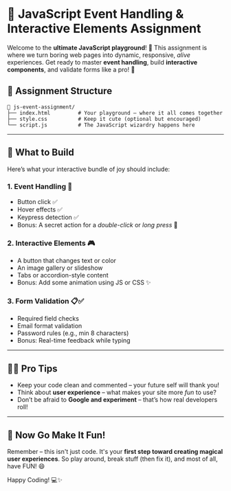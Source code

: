 # 🎯 JavaScript Event Handling & Interactive Elements Assignment

Welcome to the **ultimate JavaScript playground**! 🎉 This assignment is where we turn boring web pages into dynamic, responsive, *alive* experiences. Get ready to master **event handling**, build **interactive components**, and validate forms like a pro! 💪

## 📁 Assignment Structure

```
📂 js-event-assignment/
├── index.html         # Your playground – where it all comes together
├── style.css          # Keep it cute (optional but encouraged)
└── script.js          # The JavaScript wizardry happens here
```

---

## 🧪 What to Build

Here’s what your interactive bundle of joy should include:

### 1. Event Handling 🎈  
- Button click ✅  
- Hover effects ✅  
- Keypress detection ✅  
- Bonus: A secret action for a *double-click* or *long press* 🤫

### 2. Interactive Elements 🎮  
- A button that changes text or color  
- An image gallery or slideshow  
- Tabs or accordion-style content  
- Bonus: Add some animation using JS or CSS ✨

### 3. Form Validation 📋✅  
- Required field checks  
- Email format validation   
- Password rules (e.g., min 8 characters)  
- Bonus: Real-time feedback while typing

---

## 🧙‍♂️ Pro Tips

- Keep your code clean and commented – your future self will thank you!
- Think about **user experience** – what makes your site more *fun* to use?
- Don’t be afraid to **Google and experiment** – that’s how real developers roll!

---

## 🎉 Now Go Make It Fun!

Remember – this isn't just code. It's your **first step toward creating magical user experiences**. So play around, break stuff (then fix it), and most of all, have FUN! 😄

Happy Coding! 💻✨  
